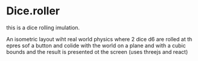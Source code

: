 # Dice.roller
this is a dice rolling imulation.


An isometric layout wiht real world physics where 2 dice d6 are rolled at th epres sof a button and colide with the world on a plane and with a cubic bounds and the result is presented ot the screen (uses threejs and react)
